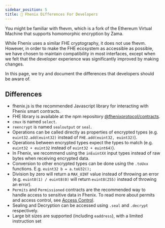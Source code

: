 ```yaml
---
sidebar_position: 5
title: 🔀 Fhenix Differences For Developers
---
```


You might be familiar with fhevm, which is a fork of the Ethereum Virtual Machine that supports homomorphic encryption by Zama.

While Fhenix uses a similar FHE cryptography, it does not use fhevm. 
However, in order to make the FHE ecosystem as accessible as possible, we have chosen to maintain compatibility in most interfaces, 
except when we felt that the developer experience was significantly improved by making changes.

In this page, we try and document the differences that developers should be aware of.

## Differences

* fhenix.js is the recommended Javascript library for interacting with Fhenix smart contracts.
* FHE library is available at the npm repository [@fhenixprotocol/contracts](https://www.npmjs.com/package/@fhenixprotocol/contracts).
* `cmux` is named `select`.
* `reencrypt` is named `sealoutput` or `seal`.
* Operations can be called directly as properties of encrypted types (e.g. `euint32.add(euint32)` instead of `FHE.add(euint32, euint32)`).
* Operations between encrypted types expect the types to match (e.g. `euint32 + euint32` instead of `euint32 + euint64)`).
* In Fhenix, we recommend using the `inEuintXX` input types instead of raw bytes when receiving encrypted data.
* Conversion to other encrypted types can be done using the `.toUxx` functions. E.g. `euint32 b = a.toU32();`
* Division by zero will return a `MAX_UINT` value instead of throwing an error (e.g. `euint8(1) / euint8(0)` will return `euint8(255)` instead of throwing an error).
* `Permits` and `Permissioned` contracts are the recommended way to handle access to sensitive data in Fhenix. To read more about permits and access control, see [Access Control](../../Encryption%20and%20Privacy/Permits-Access-Control.md). 
* Sealing and Decryption can be accessed using `.seal` and `.decrypt` respectively.
* Large bit sizes are supported (including `eaddress`), with a limited instruction set
